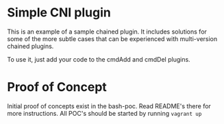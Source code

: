 # Simple CNI plugin

This is an example of a sample chained plugin. It includes solutions for some
of the more subtle cases that can be experienced with multi-version chained
plugins.

To use it, just add your code to the cmdAdd and cmdDel plugins.

# Proof of Concept

Initial proof of concepts exist in the bash-poc. Read README's there for more instructions. All POC's should be started
by running `vagrant up`